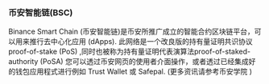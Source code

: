 ### 币安智能链(BSC)
Binance Smart Chain (币安智能链)是币安所推广成立的智能合约区块链平台，可以用来推行去中心化应用  (dApps). 此网络是一个改良版的持有量证明共识协议 proof-of-stake (PoS) ,同时也被称为持有量证明代表演算法proof-of-staked-authority (PoSA) 
您可以透过币安网页的使用者介面操作，或者透过已经集成好的钱包应用程式进行例如 Trust Wallet 或 Safepal. (更多资讯请参考币安学院 )